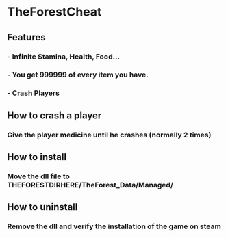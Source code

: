 # TheForestCheat
## Features
### - Infinite Stamina, Health, Food...
### - You get 999999 of every item you have.
### - Crash Players

## How to crash a player
### Give the player medicine until he crashes (normally 2 times)

## How to install
### Move the dll file to THEFORESTDIRHERE/TheForest_Data/Managed/

## How to uninstall
### Remove the dll and verify the installation of the game on steam
